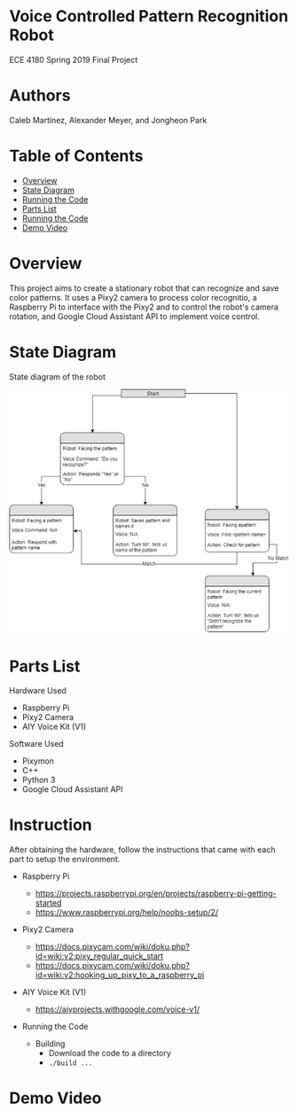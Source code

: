 # Voice Controlled Pattern Recognition Robot
ECE 4180 Spring 2019 Final Project
# Authors
Caleb Martinez, Alexander Meyer, and Jongheon Park
# Table of Contents
- [Overview](README.md#overview)
- [State Diagram](README.md#state-diagram)
- [Running the Code](README.md#running-the-code)
- [Parts List](README.md#parts-list)
- [Running the Code](README.md#instruction)
- [Demo Video](README.md#demo-video)



# Overview
This project aims to create a stationary robot that can recognize and save color patterns. It uses a Pixy2 camera to process color recognitio, a Raspberry Pi to interface with the Pixy2 and to control the robot's camera rotation, and Google Cloud Assistant API to implement voice control.

# State Diagram
State diagram of the robot

![github-medium](statediagram.jpg)

# Parts List
Hardware Used
- Raspberry Pi
- Pixy2 Camera
- AIY Voice Kit (V1)

Software Used
- Pixymon
- C++
- Python 3
- Google Cloud Assistant API

# Instruction
After obtaining the hardware, follow the instructions that came with each part to setup the environment.
- Raspberry Pi
  - https://projects.raspberrypi.org/en/projects/raspberry-pi-getting-started
  - https://www.raspberrypi.org/help/noobs-setup/2/
 
- Pixy2 Camera
  - https://docs.pixycam.com/wiki/doku.php?id=wiki:v2:pixy_regular_quick_start
  - https://docs.pixycam.com/wiki/doku.php?id=wiki:v2:hooking_up_pixy_to_a_raspberry_pi

- AIY Voice Kit (V1)
  - https://aiyprojects.withgoogle.com/voice-v1/
  
- Running the Code
  - Building
    - Download the code to a directory
    - ``` ./build ... ```

# Demo Video


